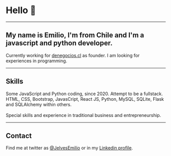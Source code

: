 ### <h1>Hello 👋</h1>

<hr>

<h2>My name is <b>Emilio</b>, I'm from Chile and I'm a javascript and python developer.</h2>

Currently working for <a href="https://denegocios.cl" target="_blank">denegocios.cl</a> as founder.
I am looking for experiences in programming.

<hr>

<h2>Skills</h2>
Some JavaScript and Python coding, since 2020. Attempt to be a fullstack.<br>
HTML, CSS, Bootstrap, JavasCript, React JS, Python, MySQL, SQLite, Flask and SQLAlchemy within others.<br>
<br>
Special skills and experience in traditional business and entrepreneurship.

<hr>
<h2>Contact</h2>
Find me at twitter as <a href="https://twitter.com/JelvesEmilio" target="_blank">@JelvesEmilio</a> or in my <a href="https://www.linkedin.com/in/emilio-jelves/" target="_blank">Linkedin profile</a>.
